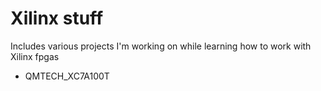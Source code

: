 # Xilinx stuff

Includes various projects I'm working on while learning how to work with Xilinx fpgas

* QMTECH_XC7A100T

  